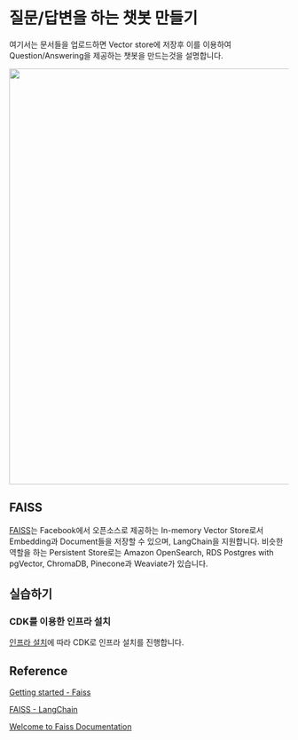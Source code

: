 # 질문/답변을 하는 챗봇 만들기 

여기서는 문서들을 업로드하면 Vector store에 저장후 이를 이용하여 Question/Answering을 제공하는 챗봇을 만드는것을 설명합니다.

<img src="https://github.com/kyopark2014/question-answering-chatbot-using-RAG-based-on-LLM/assets/52392004/95780f39-b732-4dd3-b5dc-0c32f60535ca" width="750">

## FAISS

[FAISS](https://github.com/facebookresearch/faiss)는 Facebook에서 오픈소스로 제공하는 In-memory Vector Store로서 Embedding과 Document들을 저장할 수 있으며, LangChain을 지원합니다. 비슷한 역할을 하는 Persistent Store로는 Amazon OpenSearch, RDS Postgres with pgVector, ChromaDB, Pinecone과 Weaviate가 있습니다. 


## 실습하기

### CDK를 이용한 인프라 설치
[인프라 설치](https://github.com/kyopark2014/question-answering-chatbot-using-RAG-based-on-LLM/blob/main/deployment.md)에 따라 CDK로 인프라 설치를 진행합니다.


## Reference 

[Getting started - Faiss](https://github.com/facebookresearch/faiss/wiki/Getting-started)

[FAISS - LangChain](https://python.langchain.com/docs/modules/data_connection/vectorstores/integrations/faiss)

[Welcome to Faiss Documentation](https://faiss.ai/)
